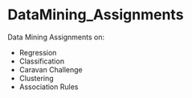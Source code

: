 # DataMining_Assignments

Data Mining Assignments on: 
- Regression
- Classification 
- Caravan Challenge
- Clustering
- Association Rules
